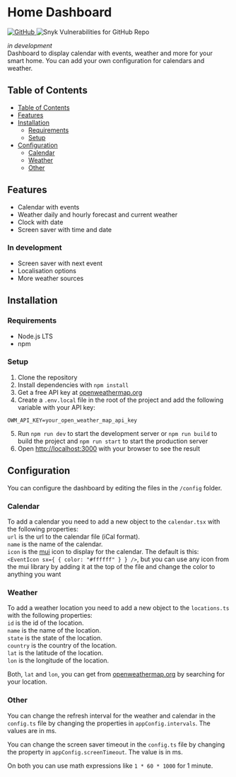 # Home Dashboard

<p>
  <a href="https://choosealicense.com/licenses/mit">
    <img alt="GitHub" src="https://img.shields.io/github/license/chraebslii/home-dashboard?color=blue&style=flat-square">
  </a>
  <img alt="Snyk Vulnerabilities for GitHub Repo" src="https://img.shields.io/snyk/vulnerabilities/github/chraebslii/home-dashboard?color=blue&style=flat-square">
</p>

_in development_  
Dashboard to display calendar with events, weather and more for your smart home. You can add your own configuration for calendars and weather.

## Table of Contents

- [Table of Contents](#table-of-contents)
- [Features](#features)
- [Installation](#installation)
    - [Requirements](#requirements)
    - [Setup](#setup)
- [Configuration](#configuration)
    - [Calendar](#calendar)
    - [Weather](#weather)
    - [Other](#other)

## Features

- Calendar with events
- Weather daily and hourly forecast and current weather
- Clock with date
- Screen saver with time and date

### In development

- Screen saver with next event
- Localisation options
- More weather sources

## Installation

### Requirements

- Node.js LTS
- npm

### Setup

1. Clone the repository
2. Install dependencies with `npm install`
3. Get a free API key at [openweathermap.org](https://home.openweathermap.org/api_keys)
4. Create a `.env.local` file in the root of the project and add the following variable with your API key:

```dotenv
OWM_API_KEY=your_open_weather_map_api_key
```

5. Run `npm run dev` to start the development server or `npm run build` to build the project and `npm run start` to start the production server
6. Open [http://localhost:3000](http://localhost:3000) with your browser to see the result

## Configuration

You can configure the dashboard by editing the files in the `/config` folder.

### Calendar

To add a calendar you need to add a new object to the `calendar.tsx` with the following properties:  
`url` is the url to the calendar file (iCal format).  
`name` is the name of the calendar.  
`icon` is the [mui](https://mui.com/material-ui/material-icons/) icon to display for the calendar. The default is this: `<EventIcon sx={ { color: "#ffffff" } } />`, but you can use any icon from the mui library by adding it at the top of the file and change the color to anything you want

### Weather

To add a weather location you need to add a new object to the `locations.ts` with the following properties:  
`id` is the id of the location.  
`name` is the name of the location.  
`state` is the state of the location.  
`country` is the country of the location.  
`lat` is the latitude of the location.  
`lon` is the longitude of the location.

Both, `lat` and `lon`, you can get from [openweathermap.org](https://openweathermap.org/find) by searching for your location.

### Other

You can change the refresh interval for the weather and calendar in the `config.ts` file by changing the properties in `appConfig.intervals`. The values are in ms.

You can change the screen saver timeout in the `config.ts` file by changing the property in `appConfig.screenTimeout`. The value is in ms.

On both you can use math expressions like `1 * 60 * 1000` for 1 minute.